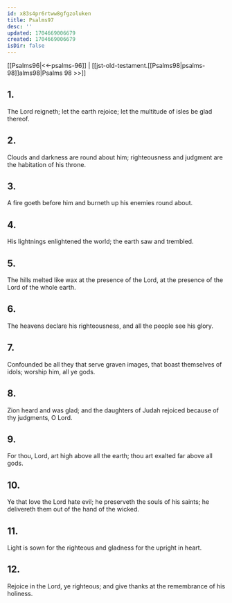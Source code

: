 ```yaml
---
id: x83s4pr6rtww8gfgzoluken
title: Psalms97
desc: ''
updated: 1704669006679
created: 1704669006679
isDir: false
---
```

[[Psalms96|<<-psalms-96]] | [[jst-old-testament.[[Psalms98|psalms-98]]alms98|Psalms 98 >>]]
## 1.
The Lord reigneth; let the earth rejoice; let the multitude of isles be glad thereof.
## 2.
Clouds and darkness are round about him; righteousness and judgment are the habitation of his throne.
## 3.
A fire goeth before him and burneth up his enemies round about.
## 4.
His lightnings enlightened the world; the earth saw and trembled.
## 5.
The hills melted like wax at the presence of the Lord, at the presence of the Lord of the whole earth.
## 6.
The heavens declare his righteousness, and all the people see his glory.
## 7.
Confounded be all they that serve graven images, that boast themselves of idols; worship him, all ye gods.
## 8.
Zion heard and was glad; and the daughters of Judah rejoiced because of thy judgments, O Lord.
## 9.
For thou, Lord, art high above all the earth; thou art exalted far above all gods.
## 10.
Ye that love the Lord hate evil; he preserveth the souls of his saints; he delivereth them out of the hand of the wicked.
## 11.
Light is sown for the righteous and gladness for the upright in heart.
## 12.
Rejoice in the Lord, ye righteous; and give thanks at the remembrance of his holiness.

